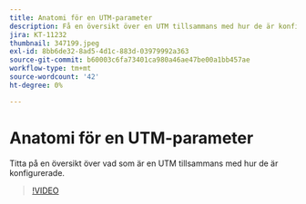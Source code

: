 ```yaml
---
title: Anatomi för en UTM-parameter
description: Få en översikt över en UTM tillsammans med hur de är konfigurerade. De ska innehålla mellan 60 och 160 tecken.
jira: KT-11232
thumbnail: 347199.jpeg
exl-id: 8bb6de32-8ad5-4d1c-883d-03979992a363
source-git-commit: b60003c6fa73401ca980a46ae47be00a1bb457ae
workflow-type: tm+mt
source-wordcount: '42'
ht-degree: 0%

---
```


# Anatomi för en UTM-parameter

Titta på en översikt över vad som är en UTM tillsammans med hur de är konfigurerade.

>[!VIDEO](https://video.tv.adobe.com/v/347199/?quality=12&learn=on)
